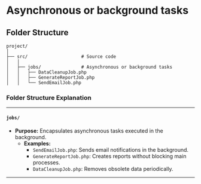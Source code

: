 # Asynchronous or background tasks

## Folder Structure

```
project/
│
├── src/                    # Source code
│   │
│   ├── jobs/               # Asynchronous or background tasks
│   │   ├── DataCleanupJob.php
│   │   ├── GenerateReportJob.php
│   │   └── SendEmailJob.php
```


### **Folder Structure Explanation**

* * *

#### **`jobs/`**

- **Purpose:** Encapsulates asynchronous tasks executed in the background.
    - **Examples:**
        - `SendEmailJob.php`: Sends email notifications in the background.
        - `GenerateReportJob.php`: Creates reports without blocking main processes.
        - `DataCleanupJob.php`: Removes obsolete data periodically.

* * *
